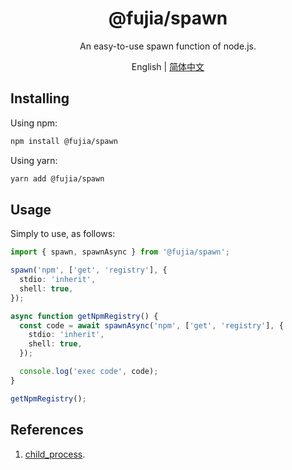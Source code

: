 <div align="center">
  <h1>@fujia/spawn</h1>
</div>

<div align="center">

An easy-to-use spawn function of node.js.

</div>

<div align="center">

English | [简体中文](./README.zh-CN.md)

</div>

## Installing

Using npm:

```sh
npm install @fujia/spawn
```

Using yarn:

```sh
yarn add @fujia/spawn
```

## Usage

Simply to use, as follows:

```ts
import { spawn, spawnAsync } from '@fujia/spawn';

spawn('npm', ['get', 'registry'], {
  stdio: 'inherit',
  shell: true,
});

async function getNpmRegistry() {
  const code = await spawnAsync('npm', ['get', 'registry'], {
    stdio: 'inherit',
    shell: true,
  });

  console.log('exec code', code);
}

getNpmRegistry();
```

## References

1. [child_process](https://nodejs.org/dist/latest-v16.x/docs/api/child_process.html).
